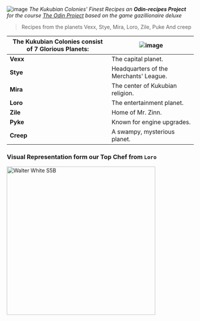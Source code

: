 ![image](https://github.com/user-attachments/assets/ed5e3944-ed03-4798-95ec-95c065d09b65)
*The Kukubian Colonies' Finest Recipes an **Odin-recipes Project** for the course [The Odin Project](https://www.theodinproject.com) based on the game gazillionaire deluxe*
> Recipes from the planets Vexx, Stye, Mira, Loro, Zile, Puke And creep

The Kukubian Colonies consist of 7 Glorious Planets:           | ![image](https://github.com/user-attachments/assets/3f35066f-dc70-46f2-bea3-b8d9085a9ac3)
------------------------------------------------------------ | ---------------------------------------------
| **Vexx**  | The capital planet.                   |
| **Stye**  | Headquarters of the Merchants' League. |
| **Mira**  | The center of Kukubian religion.      |
| **Loro**  | The entertainment planet.             |
| **Zile**  | Home of Mr. Zinn.                     |
| **Pyke**  | Known for engine upgrades.            |
| **Creep** | A swampy, mysterious planet.          |

### Visual Representation form our Top Chef from `Loro`
<img src="https://github.com/user-attachments/assets/09cd5f88-b567-4f5f-b909-ab7cb7c25b78" alt="Walter White S5B" width="400" align=center >

